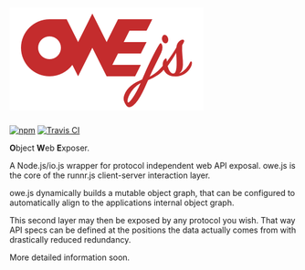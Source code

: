# ![owe.js](logo.png)

[![npm](https://img.shields.io/npm/v/owe.js.svg)](https://www.npmjs.com/package/owe.js) [![Travis CI](https://api.travis-ci.org/runnr/owe.js.svg)](https://travis-ci.org/runnr/owe.js)

**O**bject **W**eb **E**xposer.

A Node.js/io.js wrapper for protocol independent web API exposal. owe.js is the core of the runnr.js client-server interaction layer.

owe.js dynamically builds a mutable object graph, that can be configured to automatically align to the applications internal object graph.

This second layer may then be exposed by any protocol you wish. That way API specs can be defined at the positions the data actually comes from with drastically reduced redundancy.

More detailed information soon.
